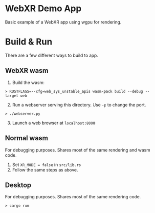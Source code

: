 # WebXR Demo App

Basic example of a WebXR app using wgpu for rendering.

# Build & Run

There are a few different ways to build to app.

## WebXR wasm

1. Build the wasm:
```
> RUSTFLAGS=--cfg=web_sys_unstable_apis wasm-pack build --debug --target web
```

2. Run a webserver serving this directory. Use `-p` to change the port.
```
> ./webserver.py
```

3. Launch a web browser at `localhost:8000`


## Normal wasm

For debugging purposes. Shares most of the same rendering and wasm code.

1. Set `XR_MODE = false` in `src/lib.rs`
2. Follow the same steps as above.

## Desktop

For debugging purposes. Shares most of the same rendering code.

```
> cargo run
```

